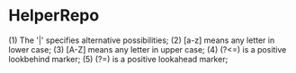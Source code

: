 # HelperRepo
(1) The '|' specifies alternative possibilities;
(2) [a-z] means any letter in lower case;
(3) [A-Z] means any letter in upper case;
(4) (?<=) is a positive lookbehind marker;
(5) (?=) is a positive lookahead marker;

